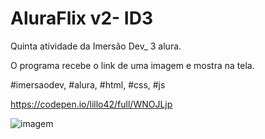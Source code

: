 # AluraFlix v2- ID3

Quinta atividade da Imersão Dev_ 3 alura. 

O programa recebe o link de uma imagem e mostra na tela. 

#imersaodev, #alura, #html, #css, #js

https://codepen.io/lillo42/full/WNOJLjp

![imagem](C:\Users\danil\workspace\git_e_github\ImersaoDev_3_Alura\5.Aluraflix-v2\imagem.png)